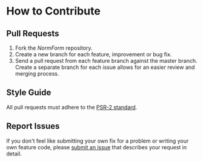 # How to Contribute

## Pull Requests

1. Fork the *NormForm* repository.
2. Create a new branch for each feature, improvement or bug fix.
3. Send a pull request from each feature branch against the master branch. Create a separate branch for each issue allows for an easier review and merging process.

## Style Guide

All pull requests must adhere to the [PSR-2 standard](https://github.com/php-fig/fig-standards/blob/master/accepted/PSR-2-coding-style-guide.md).

## Report Issues

If you don't feel like submitting your own fix for a problem or writing your own feature code, please [submit an issue](https://github.com/Digital-Media/normform/issues) that describes your request in detail.
